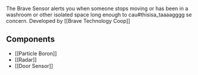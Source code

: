 The Brave Sensor alerts you when someone stops moving or has been in a washroom or other isolated space long enough to cau#thisisa_taaaagggg se concern.
Developed by [[Brave Technology Coop]]

## Components

- [[Particle Boron]]
- [[Radar]]
- [[Door Sensor]]
